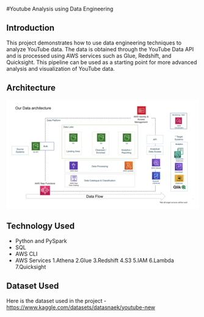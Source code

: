 #Youtube Analysis using Data Engineering

## Introduction

This project demonstrates how to use data engineering techniques to analyze YouTube data. The data is obtained through the YouTube Data API and is processed using AWS services such as Glue, Redshift, and Quicksight. This pipeline can be used as a starting point for more advanced analysis and visualization of YouTube data.

## Architecture 

<img src="DataArchitecture.jpg">

## Technology Used

- Python and PySpark
- SQL
- AWS CLI
- AWS Services 
1.Athena
2.Glue
3.Redshift
4.S3
5.IAM
6.Lambda
7.Quicksight

## Dataset Used

Here is the dataset used in the project - https://www.kaggle.com/datasets/datasnaek/youtube-new



